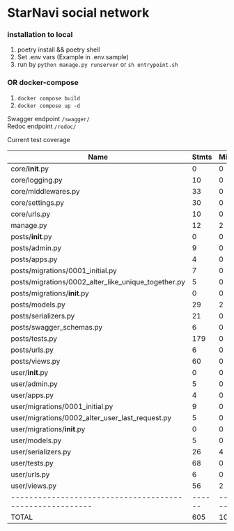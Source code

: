# StarNavi social network

### installation to local
1. poetry install && poetry shell
2. Set .env vars (Example in .env.sample)
3. run by `python manage.py runserver` or `sh entrypoint.sh`
### OR docker-compose
1. `docker compose build`
2. `docker compose up -d`

Swagger endpoint `/swagger/` \
Redoc endpoint `/redoc/`

Current test coverage

| Name                                                     | Stmts  | Miss   | Cover |
|----------------------------------------------------------|--------|--------|-------|
| core/__init__.py                                         | 0      | 0      | 100%  |
| core/logging.py                                          | 10     | 0      | 100%  |
| core/middlewares.py                                      | 33     | 0      | 100%  |
| core/settings.py                                         | 30     | 0      | 100%  |
| core/urls.py                                             | 10     | 0      | 100%  |
| manage.py                                                | 12     | 2      | 83%   |
| posts/__init__.py                                        | 0      | 0      | 100%  |
| posts/admin.py                                           | 9      | 0      | 100%  |
| posts/apps.py                                            | 4      | 0      | 100%  |
| posts/migrations/0001_initial.py                         | 7      | 0      | 100%  |
| posts/migrations/0002_alter_like_unique_together.py      | 5      | 0      | 100%  |
| posts/migrations/__init__.py                             | 0      | 0      | 100%  |
| posts/models.py                                          | 29     | 2      | 93%   |
| posts/serializers.py                                     | 21     | 0      | 100%  |
| posts/swagger_schemas.py                                 | 6      | 0      | 100%  |
| posts/tests.py                                           | 179    | 0      | 100%  |
| posts/urls.py                                            | 6      | 0      | 100%  |
| posts/views.py                                           | 60     | 0      | 100%  |
| user/__init__.py                                         | 0      | 0      | 100%  |
| user/admin.py                                            | 5      | 0      | 100%  |
| user/apps.py                                             | 4      | 0      | 100%  |
| user/migrations/0001_initial.py                          | 9      | 0      | 100%  |
| user/migrations/0002_alter_user_last_request.py          | 5      | 0      | 100%  |
| user/migrations/__init__.py                              | 0      | 0      | 100%  |
| user/models.py                                           | 5      | 0      | 100%  |
| user/serializers.py                                      | 26     | 4      | 85%   |
| user/tests.py                                            | 68     | 0      | 100%  |
| user/urls.py                                             | 6      | 0      | 100%  |
| user/views.py                                            | 56     | 2      | 96%   |
| -------------------------------------------------------- | ------ | ------ | ----- |
| TOTAL                                                    | 605    | 10     | 98%   |
